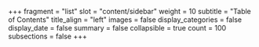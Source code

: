 +++
fragment = "list"
slot = "content/sidebar"
weight = 10
subtitle = "Table of Contents"
title_align = "left"
images = false
display_categories = false
display_date = false
summary = false
collapsible = true
count = 100
subsections = false
+++
